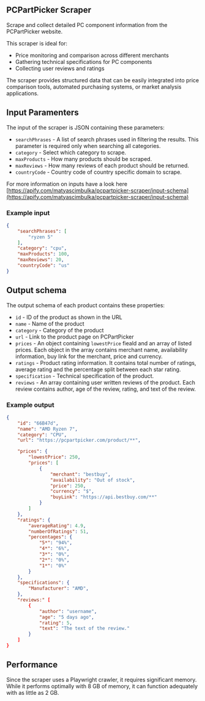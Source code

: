 ## PCPartPicker Scraper
Scrape and collect detailed PC component information from the PCPartPicker website.

This scraper is ideal for:

- Price monitoring and comparison across different merchants
- Gathering technical specifications for PC components
- Collecting user reviews and ratings

The scraper provides structured data that can be easily integrated into price comparison tools, automated purchasing systems, or market analysis applications.

## Input Paramenters
The input of the scraper is JSON containing these parameters:

- `searchPhrases` - A list of search phrases used in filtering the results. This parameter is required only when searching all categories.
- `category` - Select which category to scrape.
- `maxProducts` - How many products should be scraped.
- `maxReviews` - How many reviews of each product should be returned.
- `countryCode` - Country code of country specific domain to scrape.

For more information on inputs have a look here [https://apify.com/matyascimbulka/pcpartpicker-scraper/input-schema](https://apify.com/matyascimbulka/pcpartpicker-scraper/input-schema)

### Example input
```json
{
    "searchPhrases": [
        "ryzen 5"
    ],
    "category": "cpu",
    "maxProducts": 100,
    "maxReviews": 20,
    "countryCode": "us"
}
```


## Output schema
The output schema of each product contains these properties:

- `id` - ID of the product as shown in the URL
- `name` - Name of the product
- `category` - Category of the product
- `url` - Link to the product page on PCPartPicker
- `prices` - An object containing `lowestPrice` fieald and an array of listed prices. Each object in the array contains merchant name, availability information, buy link for the merchant, price and currency.
- `ratings` - Product rating information. It contains total number of ratings, average rating and the percentage split between each star rating.
- `specification` - Technical specification of the product.
- `reviews` - An array containing user written reviews of the product. Each review contains author, age of the review, rating, and text of the review.

### Example output
```json
{
    "id": "66B47d",
    "name": "AMD Ryzen 7",
    "category": "CPU",
    "url": "https://pcpartpicker.com/product/**",

    "prices": {
        "lowestPrice": 250,
        "prices": [
            {
                "merchant": "bestbuy",
                "availability": "Out of stock",
                "price": 250,
                "currency": "$",
                "buyLink": "https://api.bestbuy.com/**"
            }
        ]
    },
    "ratings": {
        "averageRating": 4.9,
        "numberOfRatings": 51,
        "percentages": {
            "5*": "94%",
            "4*": "6%",
            "3*": "0%",
            "2*": "0%",
            "1*": "0%"
        }
    },
    "specifications": {
        "Manufacturer": "AMD",
    },
    "reviews:" [
        {
            "author": "username",
            "age": "5 days ago",
            "rating": 5,
            "text": "The text of the review."
        }
    ]
}
```

## Performance
Since the scraper uses a Playwright crawler, it requires significant memory. While it performs optimally with 8 GB of memory, it can function adequately with as little as 2 GB.
